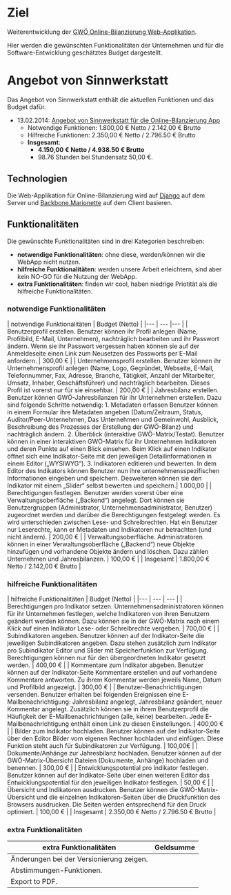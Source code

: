 # Ziel

Weiterentwicklung der [GWÖ Online-Bilanzierung Web-Applikation](https://github.com/sinnwerkstatt/gemeinwohl-oekonomie#ecg-balancing-web-application).

Hier werden die gewünschten Funktionalitäten der Unternehmen und für die Software-Entwicklung geschätztes Budget dargestellt.

# Angebot von Sinnwerkstatt

Das Angebot von Sinnwerkstatt enthält die aktuellen Funktionen und das Budget dafür.

* 13.02.2014: [Angebot von Sinnwerkstatt für die Online-Bilanzierung App](https://github.com/sinnwerkstatt/gemeinwohl-oekonomie/blob/master/docs/Angebot_Online-Bilanzierung_Sinnwerkstatt.pdf?raw=true)
    * Notwendige Funktionen: 1.800,00 € Netto / 2.142,00 € Brutto
    * Hilfreiche Funktionen: 2.350,00 € Netto / 2.796.50 € Brutto
    * **Insgesamt**:
      * **4.150,00 € Netto / 4.938.50 € Brutto**
      * 98.76 Stunden bei Stundensatz 50,00 €.

## Technologien

Die Web-Applikation für Online-Bilanzierung wird auf [Django](https://www.djangoproject.com/) auf dem Server und [Backbone.Marionette](http://marionettejs.com/) auf dem Client basieren.

## Funktionalitäten

Die gewünschte Funktionalitäten sind in drei Kategorien beschreiben:

* **notwendige Funktionalitäten**: ohne diese, werden/können wir die WebApp nicht nutzen.
* **hilfreiche Funktionalitäten**: werden unsere Arbeit erleichtern, sind aber kein NO-GO für die Nutzung der WebApp.
* **extra Funktionalitäten**: finden wir cool, haben niedrige Priotität als die hilfreiche Funktionalitäten.

### notwendige Funktionalitäten

| notwendige Funktionalitäten | Budget (Netto) |
|--- | --- |--- |
| Benutzerprofil erstellen. Benutzer können ihr Profil anlegen (Name, Profilbild, E-Mail, Unternehmen), nachträglich bearbeiten und ihr Passwort ändern. Wenn sie ihr Passwort vergessen haben können sie auf der Anmeldeseite einen Link zum Neusetzen des Passworts per E-Mail anfordern.  | 300,00 € |
| Unternehmensprofil erstellen. Benutzer können ihr Unternehmensprofil anlegen (Name, Logo, Gegründet, Webseite, E-Mail, Telefonnummer, Fax, Adresse, Branche, Tätigkeit, Anzahl der Mitarbeiter, Umsatz, Inhaber, Geschäftsführer) und nachträglich bearbeiten. Dieses Profil ist vorerst nur für sie einsehbar. | 200,00 € |
| Jahresbilanz erstellen. Benutzer können GWÖ-Jahresbilanzen für ihr Unternehmen erstellen. Dazu sind folgende Schritte notwendig: 1. Metadaten erfassen Benutzer können in einem Formular ihre Metadaten angeben (Datum/Zeitraum, Status, Auditor/Peer-Unternehmen, Das Unternehmen und Gemeinwohl, Ausblick, Beschreibung des Prozesses der Erstellung der GWÖ-Bilanz) und nachträglich ändern. 2. Überblick (interaktive GWÖ-Matrix/Testat). Benutzer können in einer interaktiven GWÖ-Matrix für ihr Unternehmen Indikatoren und deren Punkte auf einen Blick einsehen. Beim Klick auf einen Indikator öffnet sich eine Indikator-Seite mit den jeweiligen Detailinformationen in einem Editor („WYSIWYG“). 3. Indikatoren editieren und bewerten. In dem Editor des Indikators können Benutzer nun ihre unternehmensspezifischen Informationen eingeben und speichern. Desweiteren können sie den Indikator mit einem „Slider“ selbst bewerten und speichern.| 1.000,00  |
| Berechtigungen festlegen. Benutzer werden vorerst über eine Verwaltungsoberfläche („Backend“) angelegt. Dort können sie Benutzergruppen (Administrator, Unternehmensadministrator, Benutzer) zugeordnet werden und darüber die Berechtigungen festgelegt werden. Es wird unterschieden zwischen Lese- und Schreibrechten. Hat ein Benutzer nur Leserechte, kann er Metadaten und Indikatoren nur betrachten (und nicht ändern). | 200,00 € |
| Verwaltungsoberfläche. Administratoren können in einer Verwaltungsoberfläche („Backend“) neue Objekte hinzufügen und vorhandene Objekte ändern und löschen. Dazu zählen Unternehmen und Jahresbilanzen. | 100,00 € |
| Insgesamt | 1.800,00 € Netto / 2.142,00 € Brutto |

### hilfreiche Funktionalitäten

| hilfreiche Funktionalitäten | Budget (Netto) |
|--- | --- | --- |
| Berechtigungen pro Indikator setzen. Unternehmensadministratoren können für ihr Unternehmen festlegen, welche Indikatoren von ihren Benutzern geändert werden können. Dazu können sie in der GWÖ-Matrix nach einem Klick auf einen Indikator Lese- oder Schreibrechte vergeben. | 700,00 € |
| Subindikatoren angeben. Benutzer können auf der Indikator-Seite die jeweiligen Subindikatoren angeben. Dazu stehen zusätzlich zum Indikator pro Subindikator Editor und Slider mit Speicherfunktion zur Verfügung. Berechtigungen können nur
für den übergeordneten Indikator gesetzt werden. | 400,00 € |
| Kommentare zum Indikator abgeben. Benutzer können auf der Indikator-Seite Kommentare erstellen und auf vorhandene Kommentare antworten. Zu ihrem Kommentar werden jeweils Name, Datum und Profilbild angezeigt. | 300,00 € |
| Benutzer-Benachrichtigungen versenden. Benutzer erhalten bei folgenden Ereignissen eine E-Mailbenachrichtigung: Jahresbilanz angelegt, Jahresbilanz geändert, neuer Kommentar angelegt. Zusätzlich können sie in ihrem Benutzerprofil die Häufigkeit der E-Mailbenachrichtungen (alle, keine) bearbeiten. Jede E-Mailbenachrichtigung enthält einen Link zu diesen Einstellungen. | 400,00 € |
| Bilder zum Indikator hochladen. Benutzer können auf der Indikator-Seite über den Editor Bilder vom eigenen Rechner hochladen und einfügen. Diese Funktion steht auch für Subindikatoren zur Verfügung. | 100,00€ |
| Dokumente/Anhänge zur Jahresbilanz hochladen. Benutzer können auf der GWÖ-Matrix-Übersicht Dateien (Dokumente, Anhänge) hochladen und benennen. | 300,00 € |
| Entwicklungspotential pro Indikator festlegen. Benutzer können auf der Indikator-Seite über einen weiteren Editor das Entwicklungspotential für den jeweiligen Indikator festlegen. | 50,00 € |
| Übersicht und Indikatoren ausdrucken. Benutzer können die GWÖ-Matrix-Übersicht und die einzelnen Indikatoren-Seiten über die Druckfunktion des Browsers ausdrucken. Die Seiten werden entsprechend für den Druck optimiert. | 100,00 € |
| Insgesamt | 2.350,00 € Netto / 2.796.50 € Brutto |

### extra Funktionalitäten

| extra Funktionalitäten | Geldsumme |
|--- | --- |
| Änderungen bei der Versionierung zeigen. |  |
| Abstimmungen-Funktionen. |  |
| Export to PDF. |  |
